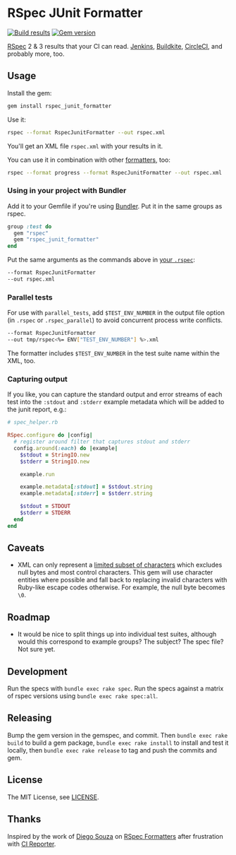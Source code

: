 # RSpec JUnit Formatter

[![Build results](http://img.shields.io/travis/sj26/rspec_junit_formatter/master.svg)](https://travis-ci.org/sj26/rspec_junit_formatter) 
[![Gem version](http://img.shields.io/gem/v/rspec_junit_formatter.svg)](https://rubygems.org/gems/rspec_junit_formatter)

[RSpec][rspec] 2 & 3 results that your CI can read. [Jenkins][jenkins-junit], [Buildkite][buildkite-junit], [CircleCI][circleci-junit], and probably more, too.

  [rspec]: http://rspec.info/
  [jenkins-junit]: https://jenkins.io/doc/pipeline/steps/junit/
  [buildkite-junit]: https://github.com/buildkite/rspec-junit-example
  [circleci-junit]: https://circleci.com/docs/2.0/collect-test-data/

## Usage

Install the gem:

```sh
gem install rspec_junit_formatter
```

Use it:

```sh
rspec --format RspecJunitFormatter --out rspec.xml
```

You'll get an XML file `rspec.xml` with your results in it.

You can use it in combination with other [formatters][rspec-formatters], too:

```sh
rspec --format progress --format RspecJunitFormatter --out rspec.xml
```

  [rspec-formatters]: https://relishapp.com/rspec/rspec-core/v/3-6/docs/formatters

### Using in your project with Bundler

Add it to your Gemfile if you're using [Bundler][bundler]. Put it in the same groups as rspec.

```ruby
group :test do
  gem "rspec"
  gem "rspec_junit_formatter"
end
```

Put the same arguments as the commands above in [your `.rspec`][rspec-file]:

```sh
--format RspecJunitFormatter
--out rspec.xml
```
  [bundler]: https://bundler.io
  [rspec-file]: https://relishapp.com/rspec/rspec-core/v/3-6/docs/configuration/read-command-line-configuration-options-from-files

### Parallel tests

For use with `parallel_tests`, add `$TEST_ENV_NUMBER` in the output file option (in `.rspec` or `.rspec_parallel`) to avoid concurrent process write conflicts.

```sh
--format RspecJunitFormatter
--out tmp/rspec<%= ENV["TEST_ENV_NUMBER"] %>.xml
```

The formatter includes `$TEST_ENV_NUMBER` in the test suite name within the XML, too.

### Capturing output

If you like, you can capture the standard output and error streams of each test into the `:stdout` and `:stderr` example metadata which will be added to the junit report, e.g.:

```ruby
# spec_helper.rb

RSpec.configure do |config|
  # register around filter that captures stdout and stderr
  config.around(:each) do |example|
    $stdout = StringIO.new
    $stderr = StringIO.new

    example.run

    example.metadata[:stdout] = $stdout.string
    example.metadata[:stderr] = $stderr.string

    $stdout = STDOUT
    $stderr = STDERR
  end
end
```

## Caveats

 * XML can only represent a [limited subset of characters][xml-charsets] which excludes null bytes and most control characters. This gem will use character entities where possible and fall back to replacing invalid characters with Ruby-like escape codes otherwise. For example, the null byte becomes `\0`.

  [xml-charsets]: https://www.w3.org/TR/xml/#charsets

## Roadmap

 * It would be nice to split things up into individual test suites, although would this correspond to example groups? The subject? The spec file? Not sure yet.

## Development

Run the specs with `bundle exec rake spec`. Run the specs against a matrix of rspec versions using `bundle exec rake spec:all`.

## Releasing

Bump the gem version in the gemspec, and commit. Then `bundle exec rake build` to build a gem package, `bundle exec rake install` to install and test it locally, then `bundle exec rake release` to tag and push the commits and gem.

## License

The MIT License, see [LICENSE][license].

  [license]: https://github.com/sj26/rspec-junit-formatter/blob/master/LICENSE

## Thanks

Inspired by the work of [Diego Souza][dgvncsz0f] on [RSpec Formatters][dgvncsz0f/rspec_formatters] after frustration with [CI Reporter][ci_reporter].

  [dgvncsz0f]: https://github.com/dgvncsz0f
  [dgvncsz0f/rspec_formatters]: https://github.com/dgvncsz0f/rspec_formatters
  [ci_reporter]: https://github.com/nicksieger/ci_reporter
